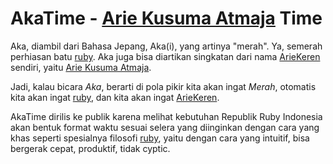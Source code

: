 # AkaTime - [Arie Kusuma Atmaja][1] Time #

Aka, diambil dari Bahasa Jepang, Aka(i), yang artinya "merah". Ya, semerah 
perhiasan batu [ruby][2]. Aka juga bisa diartikan singkatan dari nama 
[ArieKeren][1] sendiri, yaitu [Arie Kusuma Atmaja][1]. 

Jadi, kalau bicara *Aka*, berarti di pola pikir kita akan ingat *Merah*, 
otomatis kita akan ingat [ruby][2], dan kita akan ingat 
[ArieKeren][1].

AkaTime dirilis ke publik karena melihat kebutuhan Republik Ruby Indonesia 
akan bentuk format waktu sesuai selera yang diinginkan dengan cara yang 
khas seperti spesialnya filosofi [ruby][2], yaitu 
dengan cara yang intuitif, bisa bergerak cepat, produktif, tidak cyptic.


  [1]: http://ariekusumaatmaja.wordpress.com/
  [2]: http://www.ruby-lang.org/id
